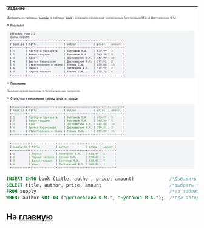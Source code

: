 

<img src="../art/1.5.3.task.png" alt="solution" >

```sql
INSERT INTO book (title, author, price, amount)             /*Добавить в таблицу book */
SELECT title, author, price, amount                         /*выбрать столбцы */
FROM supply                                                 /*из таблицы */
WHERE author NOT IN ("Достоевский Ф.М.", "Булгаков М.А.");  /*где автор не из списка */
```

На [главную](https://github.com/BEPb/stepik_sql/README.md)
---


